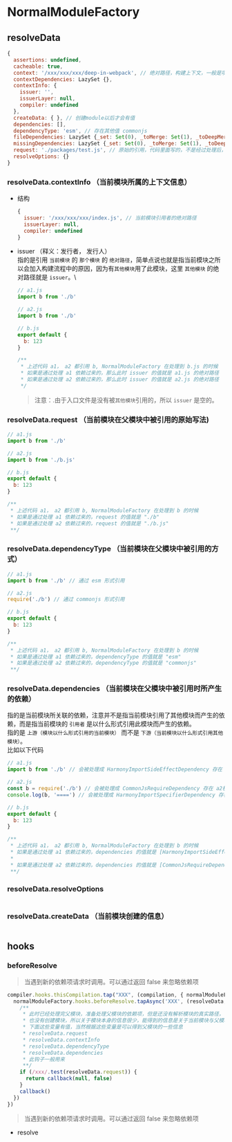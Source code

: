 # NormalModuleFactory


## resolveData
  ```js
  {
    assertions: undefined,
    cacheable: true,
    context: '/xxx/xxx/xxx/deep-in-webpack', // 绝对路径，构建上下文，一般是项目的根目录
    contextDependencies: LazySet {},
    contextInfo: { 
      issuer: '',
      issuerLayer: null,
      compiler: undefined
    },
    createData: { }, // 创建module以后才会有值
    dependencies: [], 
    dependencyType: 'esm', // 存在其他值 commonjs
    fileDependencies: LazySet {_set: Set(0), _toMerge: Set(1), _toDeepMerge: Array(1), _needMerge: true, _deopt: false}
    missingDependencies: LazySet {_set: Set(0), _toMerge: Set(1), _toDeepMerge: Array(1), _needMerge: true, _deopt: false}
    request: './packages/test.js', // 原始的引用，代码里面写的，不是经过处理后，所以可能不带后缀
    resolveOptions: {}
  }

  ```

### resolveData.contextInfo （当前模块所属的上下文信息）
  - 结构
    ```js
    { 
      issuer: '/xxx/xxx/xxx/index.js', // 当前模块引用者的绝对路径
      issuerLayer: null,
      compiler: undefined
    }
    ```
  - issuer （释义：发行者， 发行人）  
    指的是引用 `当前模块` 的 `那个模块` 的 `绝对路径`，简单点说也就是指当前模块之所以会加入构建流程中的原因，因为有`其他模块`用了此模块，这里 `其他模块` 的绝对路径就是 `issuer`。\
   
    ```js
    // a1.js
    import b from './b'

    // a2.js
    import b from './b'

    // b.js
    export default {
      b: 123
    }

    /**
     * 上述代码 a1， a2 都引用 b, NormalModuleFactory 在处理到 b.js 的时候
     * 如果是通过处理 a1 依赖过来的，那么此时 issuer 的值就是 a1.js 的绝对路径
     * 如果是通过处理 a2 依赖过来的，那么此时 issuer 的值就是 a2.js 的绝对路径
     */

    ```

    > 注意：.由于入口文件是没有被`其他模块`引用的，所以 `issuer` 是空的。

### resolveData.request （当前模块在父模块中被引用的原始写法)
```js
// a1.js
import b from './b'

// a2.js
import b from './b.js'

// b.js
export default {
  b: 123
}

/**
 * 上述代码 a1， a2 都引用 b, NormalModuleFactory 在处理到 b 的时候
 * 如果是通过处理 a1 依赖过来的，request 的值就是 "./b"
 * 如果是通过处理 a2 依赖过来的，request 的值就是 "./b.js"
 **/
```


### resolveData.dependencyType （当前模块在父模块中被引用的方式）

```js
// a1.js
import b from './b' // 通过 esm 形式引用

// a2.js
require('./b') // 通过 commonjs 形式引用

// b.js
export default {
  b: 123
}

/**
 * 上述代码 a1， a2 都引用 b, NormalModuleFactory 在处理到 b 的时候
 * 如果是通过处理 a1 依赖过来的，dependencyType 的值就是 "esm"
 * 如果是通过处理 a2 依赖过来的，dependencyType 的值就是 "commonjs"
 **/
```


### resolveData.dependencies （当前模块在父模块中被引用时所产生的依赖）
指的是当前模块所关联的依赖，注意并不是指当前模块引用了其他模块而产生的依赖，而是指当前模块的 `引用者` 是以什么形式引用此模块而产生的依赖。
<br>指的是 `上游（模块以什么形式引用的当前模块）` 而不是 `下游（当前模块以什么形式引用其他模块）`。
<br>比如以下代码

```js
// a1.js
import b from './b' // 会被处理成 HarmonyImportSideEffectDependency 存在 a1模块的 dependencies 中

// a2.js
const b = require('./b') // 会被处理成 CommonJsRequireDependency 存在 a2模块的 dependencies 中
console.log(b, '====') // 会被处理成 HarmonyImportSpecifierDependency 存在 a2模块的 dependencies 中

// b.js
export default {
  b: 123
}

/**
 * 上述代码 a1， a2 都引用 b, NormalModuleFactory 在处理到 b 的时候
 * 如果是通过处理 a1 依赖过来的，dependencies 的值就是 [HarmonyImportSideEffectDependency]
 * 
 * 如果是通过处理 a2 依赖过来的，dependencies 的值就是 [CommonJsRequireDependency, HarmonyImportSpecifierDependency]
 **/
```
  
### resolveData.resolveOptions 
```js

```

### resolveData.createData （当前模块创建的信息）
```js

```



## hooks

### beforeResolve
> 当遇到新的依赖项请求时调用。可以通过返回 false 来忽略依赖项

```js
compiler.hooks.thisCompilation.tap("XXX", (compilation, { normalModuleFactory }) => {
  normalModuleFactory.hooks.beforeResolve.tapAsync('XXX', (resolveData, callback) => {
    /**
     * 此时已经处理完父模块，准备处理父模块的依赖项，但是还没有解析模块的真实路径，
     * 也没有创建模块，所以关于模块本身的信息很少，能得到的信息是关于当前模块与父模块的引用关系，依赖关系等，
     * 下面这些变量有值，当然根据这些变量是可以得到父模块的一些信息
     * resolveData.request
     * resolveData.contextInfo
     * resolveData.dependencyType
     * resolveData.dependencies
     * 此钩子一般用来
     **/
    if (/xxx/.test(resolveData.request)) {
      return callback(null, false)
    }
    callback()
  })
})
```

> 当遇到新的依赖项请求时调用。可以通过返回 false 来忽略依赖项

- resolve